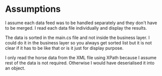 Assumptions
===========
I assume each data feed was to be handled separately and they don't have to be merged. I read each data file individually and display the results.

The data is sorted in the main.cs file and not inside the business layer. I could do it in the business layer so you always get sorted list but it is not clear if it has to be like that or is it just for display purpose.

I only read the horse data from the XML file using XPath because I assume rest of the data is not required. Otherwise I would have deserialised it into an object.
